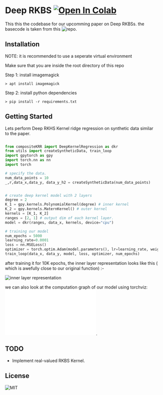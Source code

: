 # Deep RKBS [![Open In Colab](https://colab.research.google.com/assets/colab-badge.svg)](https://colab.research.google.com/drive/1kBMI1kXE2MNYYsn3zA9kInkhRkWi_MJB?usp=sharing)

This this the codebase for our upcomming paper on Deep RKBSs. the basecode is taken from this ![repo](https://github.com/MrityunjayBhardwaj/Deep-KRR).

## Installation

NOTE: it is recommended to use a seperate virtual environment

Make sure that you are inside the root directory of this repo

Step 1: install imagemagick

```Shell
> apt install imagemagick
```

Step 2: install python dependencies

```Shell
> pip install -r requirements.txt
```

## Getting Started

Lets perform Deep RKHS Kernel ridge regression on synthetic data similar to the paper.

```python

from compositeKRR import DeepKernelRegression as dkr
from utils import createSyntheticData, train_loop
import gpytorch as gpy
import torch.nn as nn
import torch

# specify the data.
num_data_points = 10
_,r,data_x,data_y, data_y_h2 = createSyntheticData(num_data_points)


# create deep kernel model with 2 layers
degree = 2
K_1 = gpy.kernels.PolynomialKernel(degree) # inner kernel
K_2 = gpy.kernels.MaternKernel() # outer kernel
kernels = [K_1, K_2]
ranges = [2, 1] # output dim of each kernel layer.
model = dkr(ranges, data_x, kernels, device="cpu")

# training our model
num_epochs = 5000
learning_rate=0.0001
loss = nn.MSELoss()
optimizer = torch.optim.Adam(model.parameters(), lr=learning_rate, weight_decay=1e-5)
train_loop(data_x, data_y, model, loss, optimizer, num_epochs)

```


after training it for 10K epochs, the inner layer representation looks like this ( which is awefully close to our original function)  :-

![inner layer representation](./assets/viz_inner_layer.png)

we can also look at the computation graph of our model using torchviz:
![link](./assets/comp_graph.pdf).

## TODO

* Implement real-valued RKBS Kernel.
## License

![MIT](./LICENSE)
